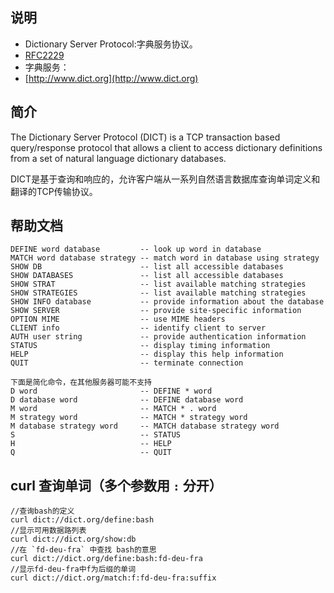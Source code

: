 ## 说明
 * Dictionary Server Protocol:字典服务协议。
 * [RFC2229](http://www.dict.org/rfc2229.txt)
 * 字典服务：
  * [http://www.dict.org](http://www.dict.org)

## 简介

The Dictionary Server Protocol (DICT) is a TCP transaction based query/response protocol that allows a client to access dictionary definitions from a set of natural language dictionary databases.

DICT是基于查询和响应的，允许客户端从一系列自然语言数据库查询单词定义和翻译的TCP传输协议。

## 帮助文档

	DEFINE word database         -- look up word in database
	MATCH word database strategy -- match word in database using strategy
	SHOW DB                      -- list all accessible databases
	SHOW DATABASES               -- list all accessible databases
	SHOW STRAT                   -- list available matching strategies
	SHOW STRATEGIES              -- list available matching strategies
	SHOW INFO database           -- provide information about the database
	SHOW SERVER                  -- provide site-specific information
	OPTION MIME                  -- use MIME headers
	CLIENT info                  -- identify client to server
	AUTH user string             -- provide authentication information
	STATUS                       -- display timing information
	HELP                         -- display this help information
	QUIT                         -- terminate connection

	下面是简化命令，在其他服务器可能不支持
	D word                       -- DEFINE * word
	D database word              -- DEFINE database word
	M word                       -- MATCH * . word
	M strategy word              -- MATCH * strategy word
	M database strategy word     -- MATCH database strategy word
	S                            -- STATUS
	H                            -- HELP
	Q                            -- QUIT

## curl 查询单词（多个参数用 `:` 分开）

	//查询bash的定义
	curl dict://dict.org/define:bash
	//显示可用数据路列表
	curl dict://dict.org/show:db
	//在 `fd-deu-fra` 中查找 bash的意思
	curl dict://dict.org/define:bash:fd-deu-fra
	//显示fd-deu-fra中f为后缀的单词
	curl dict://dict.org/match:f:fd-deu-fra:suffix
